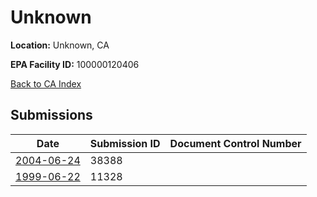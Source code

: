 # Unknown

**Location:** Unknown, CA

**EPA Facility ID:** 100000120406

[Back to CA Index](../../index.md)

## Submissions

| Date | Submission ID | Document Control Number |
|------|--------------|-------------------------|
| [2004-06-24](submissions/38388.md) | 38388 |  |
| [1999-06-22](submissions/11328.md) | 11328 |  |
